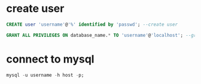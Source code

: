 # create user

```SQL
CREATE user 'username'@'%' identified by 'passwd'; --create user

GRANT ALL PRIVILEGES ON database_name.* TO 'username'@'localhost'; --grant privileges
```

# connect to mysql
```SQL
mysql -u username -h host -p;
```